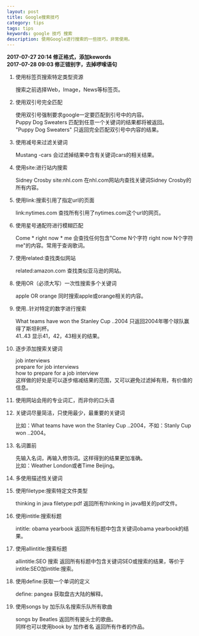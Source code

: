 ```yaml
---
layout: post
title: Google搜索技巧
category: tips
tags: tips
keywords: google 技巧 搜索
description: 使用Google进行搜索的一些技巧，非常使用。
---
```

   
   **2017-07-27 20:14 修正格式，添加kewords**  
   **2017-07-28 09:03 修正错别字，去掉啰嗦语句**

1. 使用标签页搜索特定类型资源

   搜索之前选择Web，Image，News等标签页。

2. 使用双引号完全匹配

   使用双引号强制要求google一定要匹配到引号中的内容。  
   Puppy Dog Sweaters 匹配到任意一个关键词的结果都将被返回。  
   "Puppy Dog Sweaters" 只返回完全匹配双引号中内容的结果。  

3. 使用减号来过滤关键词

   Mustang  -cars 会过滤掉结果中含有关键词cars的相关结果。

4. 使用site:进行站内搜索

   Sidney Crosby site:nhl.com 在nhl.com网站内查找关键词Sidney Crosby的所有内容。

5. 使用link:搜索引用了指定url的页面

   link:nytimes.com 查找所有引用了nytimes.com这个url的网页。

6. 使用星号通配符进行模糊匹配

   Come * right now * me  会查找任何包含"Come N个字符 right now N个字符 me"的内容。常用于查询歌词。

7. 使用related:查找类似网站

   related:amazon.com 查找类似亚马逊的网站。

8. 使用OR（必须大写）一次性搜索多个关键词

   apple OR orange 同时搜索apple或orange相关的内容。

9. 使用..针对特定的数字进行搜索

   What teams have won the Stanley Cup ..2004 只返回2004年哪个球队赢得了斯坦利杯。  
   41..43 显示41，42，43相关的结果。

10. 逐步添加搜索关键词

    job interviews  
    prepare for job interviews  
    how to prepare for a job interview  
    这样做的好处是可以逐步缩减结果的范围，又可以避免过滤掉有用，有价值的信息。  

11. 使用网站会用的专业词汇，而非你的口头语

12. 关键词尽量简洁，只使用最少，最重要的关键词
 
    比如：What teams have won the Stanley Cup ..2004，不如：Stanly Cup won ..2004。

13. 名词置前

    先输入名词，再输入修饰词。这样得到的结果更加准确。  
    比如：Weather London或者Time Beijing。

14. 多使用描述性关键词

15. 使用filetype:搜索特定文件类型

    thinking in java filetype:pdf 返回所有thinking in java相关的pdf文件。 

16. 使用intitle:搜索标题

    intitle: obama yearbook 返回所有标题中包含关键词obama yearbook的结果。

17. 使用allintitle:搜索标题

    allintitle:SEO 搜索 返回所有标题中包含关键词SEO或搜索的结果，等价于intitle:SEO加intitle:搜索。  

18. 使用define:获取一个单词的定义

    define: pangea 获取盘古大陆的解释。  

19. 使用songs by 加乐队名搜索乐队所有歌曲

    songs by Beatles 返回所有披头士的歌曲。  
    同样也可以使用book by 加作者名 返回所有作者的作品。  

